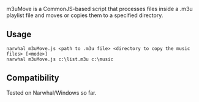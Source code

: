 m3uMove is a CommonJS-based script that processes files inside a .m3u playlist file and moves or copies them to a specified directory.

Usage
------
```
narwhal m3uMove.js <path to .m3u file> <directory to copy the music files> [<mode>]
narwhal m3uMove.js c:\list.m3u c:\music
```

Compatibility
------
Tested on Narwhal/Windows so far.
